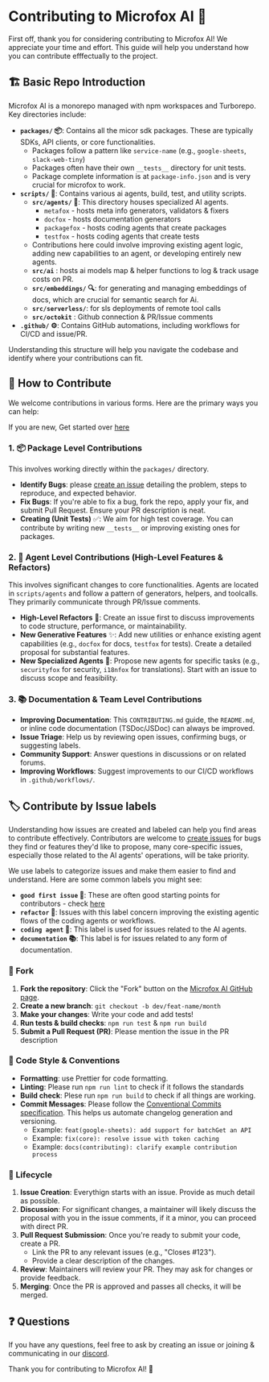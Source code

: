 # Contributing to Microfox AI 🦊

First off, thank you for considering contributing to Microfox AI! We appreciate your time and effort. This guide will help you understand how you can contribute efffectually to the project.

## 🏗️ Basic Repo Introduction

Microfox AI is a monorepo managed with npm workspaces and Turborepo. Key directories include:

- **`packages/` 📦**: Contains all the micor sdk packages. These are typically SDKs, API clients, or core functionalities.
  - Packages follow a pattern like `service-name` (e.g., `google-sheets`, `slack-web-tiny`)
  - Packages often have their own `__tests__` directory for unit tests.
  - Package complete information is at `package-info.json` and is very crucial for microfox to work.
- **`scripts/` 🔧**: Contains various ai agents, build, test, and utility scripts.
  - **`src/agents/` 🤖**: This directory houses specialized AI agents.
    - `metafox` - hosts meta info generators, validators & fixers
    - `docfox` - hosts documentation generators
    - `packagefox` - hosts coding agents that create packages
    - `testfox` - hosts coding agents that create tests
  - Contributions here could involve improving existing agent logic, adding new capabilities to an agent, or developing entirely new agents.
  - **`src/ai`** : hosts ai models map & helper functions to log & track usage costs on PR.
  - **`src/embeddings/` 🔍**: for generating and managing embeddings of docs, which are crucial for semantic search for Ai.
  - **`src/serverless/`**: for sls deployments of remote tool calls
  - **`src/octokit`** : Github connection & PR/Issue comments
- **`.github/` ⚙️**: Contains GitHub automations, including workflows for CI/CD and issue/PR.

Understanding this structure will help you navigate the codebase and identify where your contributions can fit.

## 🤝 How to Contribute

We welcome contributions in various forms. Here are the primary ways you can help:

If you are new, Get started over [here](https://github.com/microfox-ai/microfox/contribute)

### 1. 📦 Package Level Contributions

This involves working directly within the `packages/` directory.

- **Identify Bugs**: please [create an issue](https://github.com/THEMOONDEVS/microfox-ai/issues/new/choose) detailing the problem, steps to reproduce, and expected behavior.
- **Fix Bugs**: If you're able to fix a bug, fork the repo, apply your fix, and submit Pull Request. Ensure your PR description is neat.
- **Creating (Unit Tests)** ✅: We aim for high test coverage. You can contribute by writing new `__tests__` or improving existing ones for packages.

### 2. 🤖 Agent Level Contributions (High-Level Features & Refactors)

This involves significant changes to core functionalities. Agents are located in `scripts/agents` and follow a pattern of generators, helpers, and toolcalls. They primarily communicate through PR/Issue comments.

- **High-Level Refactors** 🔄: Create an issue first to discuss improvements to code structure, performance, or maintainability.
- **New Generative Features** ✨: Add new utilities or enhance existing agent capabilities (e.g., `docfox` for docs, `testfox` for tests). Create a detailed proposal for substantial features.
- **New Specialized Agents** 🚀: Propose new agents for specific tasks (e.g., `securityfox` for security, `i18nfox` for translations). Start with an issue to discuss scope and feasibility.

### 3. 📚 Documentation & Team Level Contributions

- **Improving Documentation**: This `CONTRIBUTING.md` guide, the `README.md`, or inline code documentation (TSDoc/JSDoc) can always be improved.
- **Issue Triage**: Help us by reviewing open issues, confirming bugs, or suggesting labels.
- **Community Support**: Answer questions in discussions or on related forums.
- **Improving Workflows**: Suggest improvements to our CI/CD workflows in `.github/workflows/`.

## 🏷️ Contribute by Issue labels

Understanding how issues are created and labeled can help you find areas to contribute effectively. Contributors are welcome to [create issues](https://github.com/THEMOONDEVS/microfox-ai/issues/new/choose) for bugs they find or features they'd like to propose, many core-specific issues, especially those related to the AI agents' operations, will be take priority.

We use labels to categorize issues and make them easier to find and understand. Here are some common labels you might see:

- **`good first issue` 🐛**: These are often good starting points for contributors - check [here](https://github.com/microfox-ai/microfox/contribute)
- **`refactor` 🔄**: Issues with this label concern improving the existing agentic flows of the coding agents or workflows.
- **`coding agent` 🤖**: This label is used for issues related to the AI agents.
- **`documentation` 📚**: This label is for issues related to any form of documentation.

### 🍴 Fork

1.  **Fork the repository**: Click the "Fork" button on the [Microfox AI GitHub page](https://github.com/THEMOONDEVS/microfox-ai).
2.  **Create a new branch**: `git checkout -b dev/feat-name/month`
3.  **Make your changes**: Write your code and add tests!
4.  **Run tests & build checks**: `npm run test` & `npm run build`
5.  **Submit a Pull Request (PR)**: Please mention the issue in the PR description

### 💅 Code Style & Conventions

- **Formatting**: use Prettier for code formatting.
- **Linting**: Please run `npm run lint` to check if it follows the standards
- **Build check**: Plese run `npm run build` to check if all things are working.
- **Commit Messages**: Please follow the [Conventional Commits specification](https://www.conventionalcommits.org/en/v1.0.0/). This helps us automate changelog generation and versioning.
  - Example: `feat(google-sheets): add support for batchGet an API`
  - Example: `fix(core): resolve issue with token caching`
  - Example: `docs(contributing): clarify example contribution process`

### 🔄 Lifecycle

1.  **Issue Creation**: Everythign starts with an issue. Provide as much detail as possible.
2.  **Discussion**: For significant changes, a maintainer will likely discuss the proposal with you in the issue comments, if it a minor, you can proceed with direct PR.
3.  **Pull Request Submission**: Once you're ready to submit your code, create a PR.
    - Link the PR to any relevant issues (e.g., "Closes #123").
    - Provide a clear description of the changes.
4.  **Review**: Maintainers will review your PR. They may ask for changes or provide feedback.
5.  **Merging**: Once the PR is approved and passes all checks, it will be merged.

## ❓ Questions

If you have any questions, feel free to ask by creating an issue or joining & communicating in our [discord](https://discord.gg/HAFDjqA2Jb).

Thank you for contributing to Microfox AI! 🙏

